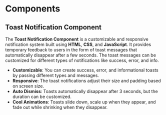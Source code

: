 # Components

## Toast Notification Component

The **Toast Notification Component** is a customizable and responsive notification system built using **HTML**, **CSS**, and **JavaScript**. It provides temporary feedback to users in the form of toast messages that automatically disappear after a few seconds. The toast messages can be customized for different types of notifications like success, error, and info.

- **Customizable**: You can create success, error, and informational toasts by passing different types and messages.
- **Responsive**: The toast notifications adjust their size and padding based on screen size.
- **Auto Dismiss**: Toasts automatically disappear after 3 seconds, but the duration can be customized.
- **Cool Animations**: Toasts slide down, scale up when they appear, and fade out while shrinking when they disappear.
